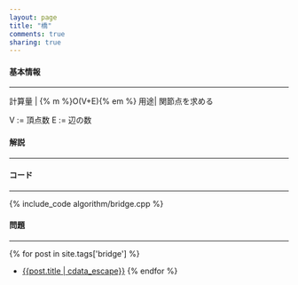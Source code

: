 ```yaml
---
layout: page
title: "橋"
comments: true
sharing: true
---
```


#### 基本情報
  
***

計算量 | {% m %}O(V+E){% em %}
用途| 関節点を求める
  
V := 頂点数
E := 辺の数

#### 解説

***

#### コード

***

{% include_code algorithm/bridge.cpp %}


#### 問題

***  

{% for post in site.tags['bridge'] %}
* [{{post.title | cdata_escape}}]({{post.url}})
{% endfor %}
